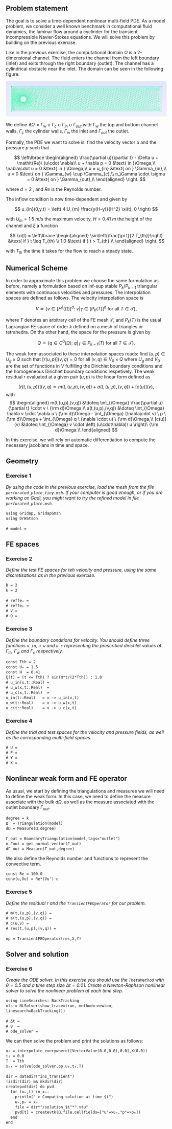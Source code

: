 <!--This file was generated, do not modify it.-->
## Problem statement

The goal is to solve a time-dependent nonlinear multi-field PDE. As a model problem, we consider a well known benchmark in computational fluid dynamics, the laminar flow around a cyclinder for the transient incompressible Navier-Stokes equations. We will solve this problem by building on the previous exercise.

Like in the previous exercise, the computational domain $\Omega$ is a 2-dimensional channel. The fluid enters the channel from the left boundary (inlet) and exits through the right boundary (outlet). The channel has a cylindrical obstacle near the inlet. The domain can be seen in the following figure:

![](/assets/literate_figures/ins/perforated_plate.png)


We define $\partial \Omega = \Gamma_{w} \cup \Gamma_{c} \cup \Gamma_{in} \cup \Gamma_{out}$ with $\Gamma_{w}$ the top and bottom channel walls, $\Gamma_{c}$ the cylinder walls, $\Gamma_{in}$ the inlet and $\Gamma_{out}$ the outlet.

Formally, the PDE we want to solve is: find the velocity vector $u$ and the pressure $p$ such that

$$
\left\lbrace
\begin{aligned}
\frac{\partial u}{\partial t} - \Delta u + \mathit{Re}\ (u\cdot \nabla)\ u + \nabla p = 0 &\text{ in }\Omega,\\
\nabla\cdot u = 0 &\text{ in } \Omega,\\
u = u_{in} &\text{ on } \Gamma_{in},\\
u = 0 &\text{ on } \Gamma_{w} \cup \Gamma_{c},\\
n_\Gamma \cdot \sigma = 0 &\text{ on } \Gamma_{out},\\
\end{aligned}
\right.
$$

where $d=2$ , and $\mathit{Re}$ is the Reynolds number.

The inflow condition is now time-dependent and given by

$$
u_{in}(0,y,t) = \left( 4 U_{m} \frac{y(H-y)}{H^2} \xi(t), 0 \right)
$$

with $U_{m}=1.5 \ m/s$ the maximum velocity, $H = 0.41 \ m$ the height of the channel and $\xi$ a function

$$
\xi(t) = \left\lbrace
\begin{aligned}
  \sin\left(\frac{\pi t}{2 T_{th}}\right) &\text{ if } t \leq T_{th} \\
  1.0 &\text{ if } t > T_{th} \\
\end{aligned}
\right.
$$

with $T_{th}$ the time it takes for the flow to reach a steady state.

## Numerical Scheme

In order to approximate this problem we choose the same formulation as before, namely a formulation based on inf-sup stable $P_{k}/P_{k-1}$ triangular elements with continuous velocities and pressures. The interpolation spaces are defined as follows. The velocity interpolation space is

$$
V \doteq \{ v \in [H^1(\Omega)]^d:\ v|_T\in [P_k(T)]^d \text{ for all } T\in\mathcal{T} \},
$$

where $T$ denotes an arbitrary cell of the FE mesh $\mathcal{T}$, and $P_k(T)$ is the usual Lagrangian FE space of order $k$ defined on a mesh of triangles or tetrahedra.
On the other hand, the space for the pressure is given by

$$
Q \doteq \{ q \in C^0(\Omega):\ q|_T\in P_{k-1}(T) \text{ for all } T\in\mathcal{T}\}.
$$

The weak form associated to these interpolation spaces reads: find $(u,p)\in U_g \times Q$ such that $[r(u,p)](v,q)=0$ for all $(v,q)\in V_0 \times Q$
where $U_g$ and $V_0$ are the set of functions in $V$ fulfilling the Dirichlet boundary conditions and the homogeneous Dirichlet boundary conditions respetively. The weak residual $r$ evaluated at a given pair $(u,p)$ is the linear form defined as

$$
[r(t,(u,p))](v,q) \doteq m(t,(u,p),(v,q)) + a(t,(u,p),(v,q)) + [c(u)](v),
$$
with
$$
\begin{aligned}
m(t,(u,p),(v,q)) &\doteq \int_{\Omega} \frac{\partial u}{\partial t} \cdot v \ {\rm d}\Omega,\\
a(t,(u,p),(v,q)) &\doteq \int_{\Omega} \nabla v \cdot \nabla u \ {\rm d}\Omega - \int_{\Omega} (\nabla\cdot v) \ p \ {\rm d}\Omega + \int_{\Omega} q \ (\nabla \cdot u) \ {\rm d}\Omega,\\
[c(u)](v) &\doteq \int_{\Omega} v 	\cdot \left( (u\cdot\nabla)\ u \right)\ {\rm d}\Omega.\\
\end{aligned}
$$

In this exercise, we will rely on automatic differentiation to compute the necessary jacobians in time and space.

## Geometry

### Exercise 1

_By using the code in the previous exercise, load the mesh from the file `perforated_plate_tiny.msh`. If your computer is good enough, or if you are working on Gadi, you might want to try the refined model in file `perforated_plate.msh`._

````julia:ex1
using Gridap, GridapGmsh
using DrWatson

# model =
````

## FE spaces

### Exercise 2

_Define the test FE spaces for teh velocity and pressure, using the same discretisations as in the previous exercise._

````julia:ex2
D = 2
k = 2

# reffeᵤ =
# reffeₚ =
# V =
# Q =
````

### Exercise 3
_Define the boundary conditions for velocity. You should define three functions `u_in`, `u_w` and `u_c` representing the prescribed dirichlet values at $\Gamma_{in}$, $\Gamma_w$ and $\Gamma_c$ respectively._

````julia:ex3
const Tth = 2
const Uₘ = 1.5
const H  = 0.41
ξ(t) = (t <= Tth) ? sin(π*t/(2*Tth)) : 1.0
# u_in(x,t::Real) =
# u_w(x,t::Real)  =
# u_c(x,t::Real)  =
u_in(t::Real)   = x -> u_in(x,t)
u_w(t::Real)    = x -> u_w(x,t)
u_c(t::Real)    = x -> u_c(x,t)
````

### Exercise 4
_Define the trial and test spaces for the velocity and pressure fields, as well as the corresponding multi-field spaces._

````julia:ex4
# U =
# P =
# Y =
# X =
````

## Nonlinear weak form and FE operator

As usual, we start by defining the triangulations and measures we will need to define the weak form. In this case, we need to define the measure associate with the bulk $d\Omega$, as well as the measure associated with the outlet boundary $\Gamma_{out}$.

````julia:ex5
degree = k
Ω  = Triangulation(model)
dΩ = Measure(Ω,degree)

Γ_out = BoundaryTriangulation(model,tags="outlet")
n_Γout = get_normal_vector(Γ_out)
dΓ_out = Measure(Γ_out,degree)
````

We also define the Reynolds number and functions to represent the convective term.

````julia:ex6
const Re = 100.0
conv(u,∇u) = Re*(∇u')⋅u
````

### Exercise 5
_Define the residual $r$ and the `TransientFEOperator` for our problem._

````julia:ex7
# m(t,(u,p),(v,q)) =
# a(t,(u,p),(v,q)) =
# c(u,v) =
# res(t,(u,p),(v,q)) =

op = TransientFEOperator(res,X,Y)
````

## Solver and solution

### Exercise 6

_Create the ODE solver. In this exercise you should use the `ThetaMethod` with $\theta = 0.5$ and a time step size $\Delta t = 0.01$. Create a Newton-Raphson nonlinear solver to solve the nonlinear problem at each time step._

````julia:ex8
using LineSearches: BackTracking
nls = NLSolver(show_trace=true, method=:newton, linesearch=BackTracking())

# Δt =
# θ  =
# ode_solver =
````

We can then solve the problem and print the solutions as follows:

````julia:ex9
u₀ = interpolate_everywhere([VectorValue(0.0,0.0),0.0],X(0.0))
t₀ = 0.0
T  = Tth
xₕₜ = solve(ode_solver,op,u₀,t₀,T)

dir = datadir("ins_transient")
!isdir(dir) && mkdir(dir)
createpvd(dir) do pvd
  for (xₕ,t) in xₕₜ
    println(" > Computing solution at time $t")
    uₕ,pₕ = xₕ
    file = dir*"/solution_$t"*".vtu"
    pvd[t] = createvtk(Ω,file,cellfields=["u"=>uₕ,"p"=>pₕ])
  end
end
````

